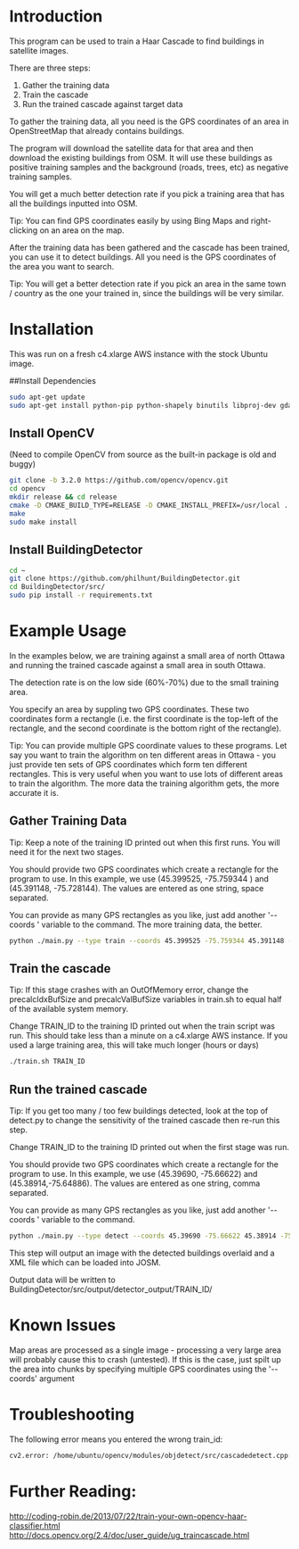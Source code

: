# Introduction

This program can be used to train a Haar Cascade to find buildings in satellite images.

There are three steps:

1. Gather the training data
2. Train the cascade
3. Run the trained cascade against target data

To gather the training data, all you need is the GPS coordinates of an area in OpenStreetMap that already contains buildings. 

The program will download the satellite data for that area and then download the existing buildings from OSM. It will use these buildings as positive training samples and the background (roads, trees, etc) as negative training samples.

You will get a much better detection rate if you pick a training area that has all the buildings inputted into OSM.

Tip: You can find GPS coordinates easily by using Bing Maps and right-clicking on an area on the map.

After the training data has been gathered and the cascade has been trained, you can use it to detect buildings. All you need is the GPS coordinates of the area you want to search.

Tip: You will get a better detection rate if you pick an area in the same town / country as the one your trained in, since the buildings will be very similar.

# Installation

This was run on a fresh c4.xlarge AWS instance with the stock Ubuntu image.

##Install Dependencies

```bash
sudo apt-get update 
sudo apt-get install python-pip python-shapely binutils libproj-dev gdal-bin
```

## Install OpenCV

(Need to compile OpenCV from source as the built-in package is old and buggy)

```bash
git clone -b 3.2.0 https://github.com/opencv/opencv.git
cd opencv
mkdir release && cd release
cmake -D CMAKE_BUILD_TYPE=RELEASE -D CMAKE_INSTALL_PREFIX=/usr/local ..
make
sudo make install
```

## Install BuildingDetector

```bash
cd ~
git clone https://github.com/philhunt/BuildingDetector.git
cd BuildingDetector/src/
sudo pip install -r requirements.txt
```

# Example Usage

In the examples below, we are training against a small area of north Ottawa and running the trained cascade against a small area in south Ottawa.

The detection rate is on the low side (60%-70%) due to the small training area.

You specify an area by suppling two GPS coordinates. These two coordinates form a rectangle (i.e. the first coordinate is the top-left of the rectangle, and the second coordinate is the bottom right of the rectangle).

Tip: You can provide multiple GPS coordinate values to these programs. Let say you want to train the algorithm on ten different areas in Ottawa - you just provide ten sets of GPS coordinates which form ten different rectangles. This is very useful when you want to use lots of different areas to train the algorithm. The more data the training algorithm gets, the more accurate it is. 


## Gather Training Data

Tip: Keep a note of the training ID printed out when this first runs. You will need it for the next two stages.

You should provide two GPS coordinates which create a rectangle for the program to use. In this example, we use (45.399525, -75.759344 ) and (45.391148, -75.728144). The values are entered as one string, space separated.

You can provide as many GPS rectangles as you like, just add another '--coords ' variable to the command. The more training data, the better.

```bash
python ./main.py --type train --coords 45.399525 -75.759344 45.391148 -75.728144
```

## Train the cascade 

Tip: If this stage crashes with an OutOfMemory error, change the precalcIdxBufSize and precalcValBufSize variables in train.sh to equal half of the available system memory.

Change TRAIN_ID to the training ID printed out when the train script was run. This should take less than a minute on a c4.xlarge AWS instance. If you used a large training area, this will take much longer (hours or days)

```bash
./train.sh TRAIN_ID
```

## Run the trained cascade

Tip: If you get too many / too few buildings detected, look at the top of detect.py to change the sensitivity of the trained cascade then re-run this step.

Change TRAIN_ID to the training ID printed out when the first stage was run. 

You should provide two GPS coordinates which create a rectangle for the program to use. In this example, we use (45.39690, -75.66622) and (45.38914,-75.64886). The values are entered as one string, comma separated.

You can provide as many GPS rectangles as you like, just add another '--coords ' variable to the command.

```bash
python ./main.py --type detect --coords 45.39690 -75.66622 45.38914 -75.64886 --train_id TRAIN_ID
```

This step will output an image with the detected buildings overlaid and a XML file which can be loaded into JOSM.

Output data will be written to BuildingDetector/src/output/detector_output/TRAIN_ID/

# Known Issues

Map areas are processed as a single image - processing a very large area will probably cause this to crash (untested). If this is the case, just spilt up the area into chunks by specifying multiple GPS coordinates using the '--coords' argument

# Troubleshooting

The following error means you entered the wrong train_id:

```bash
cv2.error: /home/ubuntu/opencv/modules/objdetect/src/cascadedetect.cpp:1681: error: (-215) !empty() in function detectMultiScale
```

# Further Reading:
http://coding-robin.de/2013/07/22/train-your-own-opencv-haar-classifier.html
http://docs.opencv.org/2.4/doc/user_guide/ug_traincascade.html
